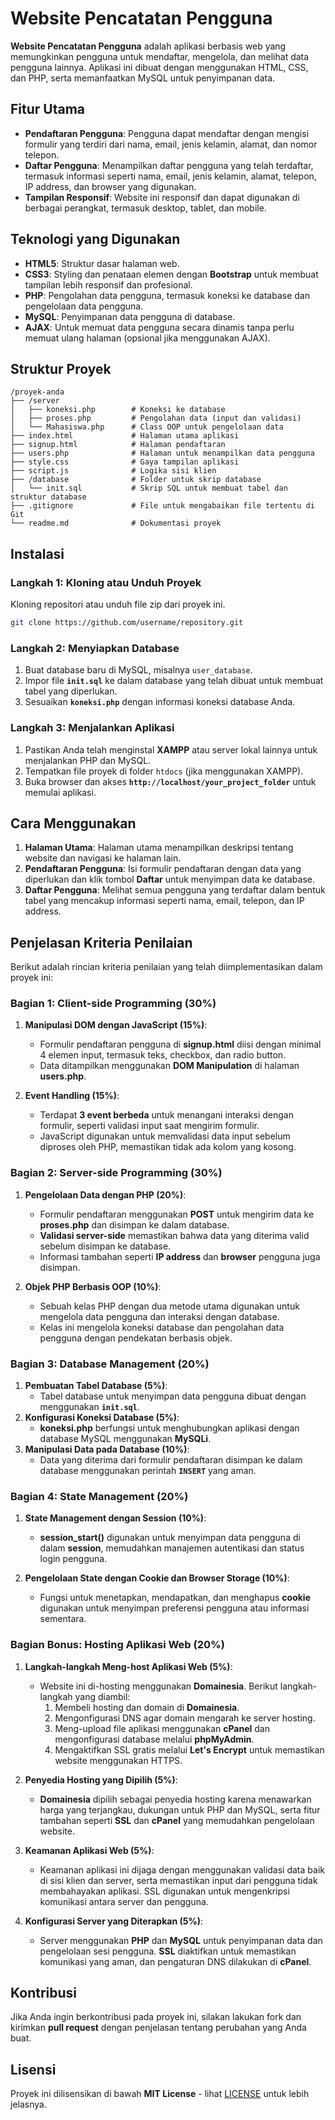 # Website Pencatatan Pengguna

**Website Pencatatan Pengguna** adalah aplikasi berbasis web yang memungkinkan pengguna untuk mendaftar, mengelola, dan melihat data pengguna lainnya. Aplikasi ini dibuat dengan menggunakan HTML, CSS, dan PHP, serta memanfaatkan MySQL untuk penyimpanan data.

## Fitur Utama

- **Pendaftaran Pengguna**: Pengguna dapat mendaftar dengan mengisi formulir yang terdiri dari nama, email, jenis kelamin, alamat, dan nomor telepon.
- **Daftar Pengguna**: Menampilkan daftar pengguna yang telah terdaftar, termasuk informasi seperti nama, email, jenis kelamin, alamat, telepon, IP address, dan browser yang digunakan.
- **Tampilan Responsif**: Website ini responsif dan dapat digunakan di berbagai perangkat, termasuk desktop, tablet, dan mobile.

## Teknologi yang Digunakan

- **HTML5**: Struktur dasar halaman web.
- **CSS3**: Styling dan penataan elemen dengan **Bootstrap** untuk membuat tampilan lebih responsif dan profesional.
- **PHP**: Pengolahan data pengguna, termasuk koneksi ke database dan pengelolaan data pengguna.
- **MySQL**: Penyimpanan data pengguna di database.
- **AJAX**: Untuk memuat data pengguna secara dinamis tanpa perlu memuat ulang halaman (opsional jika menggunakan AJAX).

## Struktur Proyek

```
/proyek-anda
├── /server
│   ├── koneksi.php        # Koneksi ke database
│   ├── proses.php         # Pengolahan data (input dan validasi)
│   └── Mahasiswa.php      # Class OOP untuk pengelolaan data
├── index.html             # Halaman utama aplikasi
├── signup.html            # Halaman pendaftaran
├── users.php              # Halaman untuk menampilkan data pengguna
├── style.css              # Gaya tampilan aplikasi
├── script.js              # Logika sisi klien
├── /database              # Folder untuk skrip database
│   └── init.sql           # Skrip SQL untuk membuat tabel dan struktur database
├── .gitignore             # File untuk mengabaikan file tertentu di Git
└── readme.md              # Dokumentasi proyek
```

## Instalasi

### Langkah 1: Kloning atau Unduh Proyek

Kloning repositori atau unduh file zip dari proyek ini.

```bash
git clone https://github.com/username/repository.git
```

### Langkah 2: Menyiapkan Database

1. Buat database baru di MySQL, misalnya `user_database`.
2. Impor file **`init.sql`** ke dalam database yang telah dibuat untuk membuat tabel yang diperlukan.
3. Sesuaikan **`koneksi.php`** dengan informasi koneksi database Anda.

### Langkah 3: Menjalankan Aplikasi

1. Pastikan Anda telah menginstal **XAMPP** atau server lokal lainnya untuk menjalankan PHP dan MySQL.
2. Tempatkan file proyek di folder `htdocs` (jika menggunakan XAMPP).
3. Buka browser dan akses **`http://localhost/your_project_folder`** untuk memulai aplikasi.

## Cara Menggunakan

1. **Halaman Utama**: Halaman utama menampilkan deskripsi tentang website dan navigasi ke halaman lain.
2. **Pendaftaran Pengguna**: Isi formulir pendaftaran dengan data yang diperlukan dan klik tombol **Daftar** untuk menyimpan data ke database.
3. **Daftar Pengguna**: Melihat semua pengguna yang terdaftar dalam bentuk tabel yang mencakup informasi seperti nama, email, telepon, dan IP address.

## Penjelasan Kriteria Penilaian

Berikut adalah rincian kriteria penilaian yang telah diimplementasikan dalam proyek ini:

### **Bagian 1: Client-side Programming (30%)**

1. **Manipulasi DOM dengan JavaScript (15%)**:
   - Formulir pendaftaran pengguna di **signup.html** diisi dengan minimal 4 elemen input, termasuk teks, checkbox, dan radio button.
   - Data ditampilkan menggunakan **DOM Manipulation** di halaman **users.php**.

2. **Event Handling (15%)**:
   - Terdapat **3 event berbeda** untuk menangani interaksi dengan formulir, seperti validasi input saat mengirim formulir.
   - JavaScript digunakan untuk memvalidasi data input sebelum diproses oleh PHP, memastikan tidak ada kolom yang kosong.

### **Bagian 2: Server-side Programming (30%)**

1. **Pengelolaan Data dengan PHP (20%)**:
   - Formulir pendaftaran menggunakan **POST** untuk mengirim data ke **proses.php** dan disimpan ke dalam database.
   - **Validasi server-side** memastikan bahwa data yang diterima valid sebelum disimpan ke database.
   - Informasi tambahan seperti **IP address** dan **browser** pengguna juga disimpan.

2. **Objek PHP Berbasis OOP (10%)**:
   - Sebuah kelas PHP dengan dua metode utama digunakan untuk mengelola data pengguna dan interaksi dengan database.
   - Kelas ini mengelola koneksi database dan pengolahan data pengguna dengan pendekatan berbasis objek.

### **Bagian 3: Database Management (20%)**

1. **Pembuatan Tabel Database (5%)**:
   - Tabel database untuk menyimpan data pengguna dibuat dengan menggunakan **`init.sql`**.
2. **Konfigurasi Koneksi Database (5%)**:
   - **koneksi.php** berfungsi untuk menghubungkan aplikasi dengan database MySQL menggunakan **MySQLi**.
3. **Manipulasi Data pada Database (10%)**:
   - Data yang diterima dari formulir pendaftaran disimpan ke dalam database menggunakan perintah **`INSERT`** yang aman.

### **Bagian 4: State Management (20%)**

1. **State Management dengan Session (10%)**:
   - **session_start()** digunakan untuk menyimpan data pengguna di dalam **session**, memudahkan manajemen autentikasi dan status login pengguna.

2. **Pengelolaan State dengan Cookie dan Browser Storage (10%)**:
   - Fungsi untuk menetapkan, mendapatkan, dan menghapus **cookie** digunakan untuk menyimpan preferensi pengguna atau informasi sementara.

### **Bagian Bonus: Hosting Aplikasi Web (20%)**

1. **Langkah-langkah Meng-host Aplikasi Web (5%)**:
   - Website ini di-hosting menggunakan **Domainesia**. Berikut langkah-langkah yang diambil:
     1. Membeli hosting dan domain di **Domainesia**.
     2. Mengonfigurasi DNS agar domain mengarah ke server hosting.
     3. Meng-upload file aplikasi menggunakan **cPanel** dan mengonfigurasi database melalui **phpMyAdmin**.
     4. Mengaktifkan SSL gratis melalui **Let's Encrypt** untuk memastikan website menggunakan HTTPS.

2. **Penyedia Hosting yang Dipilih (5%)**:
   - **Domainesia** dipilih sebagai penyedia hosting karena menawarkan harga yang terjangkau, dukungan untuk PHP dan MySQL, serta fitur tambahan seperti **SSL** dan **cPanel** yang memudahkan pengelolaan website.

3. **Keamanan Aplikasi Web (5%)**:
   - Keamanan aplikasi ini dijaga dengan menggunakan validasi data baik di sisi klien dan server, serta memastikan input dari pengguna tidak membahayakan aplikasi. SSL digunakan untuk mengenkripsi komunikasi antara server dan pengguna.

4. **Konfigurasi Server yang Diterapkan (5%)**:
   - Server menggunakan **PHP** dan **MySQL** untuk penyimpanan data dan pengelolaan sesi pengguna. **SSL** diaktifkan untuk memastikan komunikasi yang aman, dan pengaturan DNS dilakukan di **cPanel**.

## Kontribusi

Jika Anda ingin berkontribusi pada proyek ini, silakan lakukan fork dan kirimkan **pull request** dengan penjelasan tentang perubahan yang Anda buat.

## Lisensi

Proyek ini dilisensikan di bawah **MIT License** - lihat [LICENSE](LICENSE) untuk lebih jelasnya.
```
